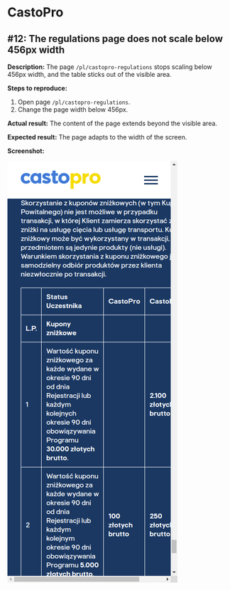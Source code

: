 # CastoPro

## #12: The regulations page does not scale below 456px width

**Description:** The page `/pl/castopro-regulations` stops scaling below 456px width, and the table sticks out of the visible area.

**Steps to reproduce:**

1. Open page `/pl/castopro-regulations`.
2. Change the page width below 456px.

**Actual result:** The content of the page extends beyond the visible area.

**Expected result:** The page adapts to the width of the screen.

**Screenshot:**

![CastoPro12](/CastoPro/files/12.png)
